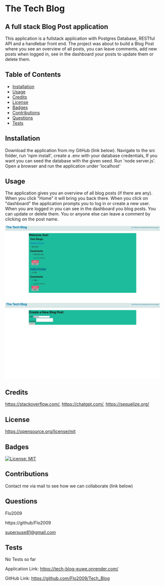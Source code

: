 
# The Tech Blog

## A full stack Blog Post application

This application is a fullstack application with Postgres Database, RESTful API and a handlebar front end. The project was about to build a Blog Post where you see an overview of all posts,
you can leave comments, add new posts when logged in, see in the dashboard your posts to update them or delete them.


## Table of Contents

- [Installation](#installation)
- [Usage](#usage)
- [Credits](#credits)
- [License](#license)
- [Badges](#badges)
- [Contributions](#contributions)
- [Questions](#questions)
- [Tests](#tests)

## Installation

Download the application from my GitHub (link below).
Navigate to the src folder, run 'npm install',
create a .env with your database credentials,
If you want you can seed the database with the given seed.
Run 'node server.js'.
Open a browser and run the application under 'localhost'


## Usage

The application gives you an overview of all blog posts (if there are any).
When you click "Home" it will bring you back there.
When you click on "dashboard" the application prompts you to log in or create a new user.
When you are logged in you can see in the dashboard you blog posts.
You can update or delete them.
You or anyone else can leave a comment by clicking on the post name.


![BlogPage1](./images/blog_2.gif)
![BlogPage2](./images/blog_1.gif)

## Credits

https://stackoverflow.com/,
https://chatgpt.com/,
https://sequelize.org/


## License

https://opensource.org/license/mit

## Badges

[![License: MIT](https://img.shields.io/badge/License-MIT-yellow.svg)](https://opensource.org/licenses/MIT)

## Contributions

Contact me via mail to see how we can collaborate (link below)


## Questions

Flo2009

https://github/Flo2009

supersuse81@gmail.com

## Tests

No Tests so far

Application Link:
https://tech-blog-euwe.onrender.com/

GitHub Link:
https://github.com/Flo2009/Tech_Blog


